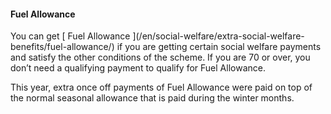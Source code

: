 ####  Fuel Allowance

You can get [ Fuel Allowance ](/en/social-welfare/extra-social-welfare-
benefits/fuel-allowance/) if you are getting certain social welfare payments
and satisfy the other conditions of the scheme. If you are 70 or over, you
don’t need a qualifying payment to qualify for Fuel Allowance.

This year, extra once off payments of Fuel Allowance were paid on top of the
normal seasonal allowance that is paid during the winter months.
